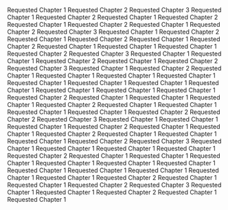 Requested Chapter 1
Requested Chapter 2
Requested Chapter 3
Requested Chapter 1
Requested Chapter 2
Requested Chapter 1
Requested Chapter 2
Requested Chapter 1
Requested Chapter 2
Requested Chapter 1
Requested Chapter 2
Requested Chapter 3
Requested Chapter 1
Requested Chapter 2
Requested Chapter 1
Requested Chapter 2
Requested Chapter 1
Requested Chapter 2
Requested Chapter 1
Requested Chapter 1
Requested Chapter 1
Requested Chapter 2
Requested Chapter 3
Requested Chapter 1
Requested Chapter 1
Requested Chapter 2
Requested Chapter 1
Requested Chapter 2
Requested Chapter 3
Requested Chapter 1
Requested Chapter 2
Requested Chapter 1
Requested Chapter 1
Requested Chapter 1
Requested Chapter 1
Requested Chapter 1
Requested Chapter 1
Requested Chapter 1
Requested Chapter 1
Requested Chapter 1
Requested Chapter 1
Requested Chapter 1
Requested Chapter 2
Requested Chapter 1
Requested Chapter 1
Requested Chapter 1
Requested Chapter 2
Requested Chapter 1
Requested Chapter 1
Requested Chapter 1
Requested Chapter 1
Requested Chapter 2
Requested Chapter 2
Requested Chapter 3
Requested Chapter 1
Requested Chapter 1
Requested Chapter 1
Requested Chapter 2
Requested Chapter 1
Requested Chapter 1
Requested Chapter 2
Requested Chapter 1
Requested Chapter 1
Requested Chapter 1
Requested Chapter 2
Requested Chapter 3
Requested Chapter 1
Requested Chapter 1
Requested Chapter 1
Requested Chapter 1
Requested Chapter 2
Requested Chapter 1
Requested Chapter 1
Requested Chapter 1
Requested Chapter 1
Requested Chapter 1
Requested Chapter 1
Requested Chapter 1
Requested Chapter 1
Requested Chapter 1
Requested Chapter 1
Requested Chapter 1
Requested Chapter 2
Requested Chapter 1
Requested Chapter 1
Requested Chapter 2
Requested Chapter 3
Requested Chapter 1
Requested Chapter 1
Requested Chapter 2
Requested Chapter 1
Requested Chapter 1
